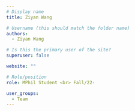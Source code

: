 ```yaml
---
# Display name
title: Ziyan Wang

# Username (this should match the folder name)
authors:
  - Ziyan Wang

# Is this the primary user of the site?
superuser: false

website: ""

# Role/position
role: MPhil Student <br> Fall/22-

user_groups:
  - Team
---
```

